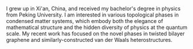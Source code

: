 I grew up in Xi'an, China, and received my bachelor's degree in physics from Peking University. I am interested in various topological phases in condensed matter systems, which embody both the elegance of mathematical structure and the hidden diversity of physics at the quantum scale. My recent work has focused on the novel phases in twisted bilayer graphene and similarly-constructed van der Waals heterostructures.